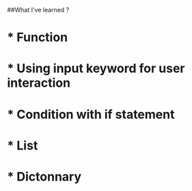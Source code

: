 ##What I've learned ?
# * Function 
# * Using input keyword for user interaction
# * Condition with if statement
# * List
# * Dictonnary
